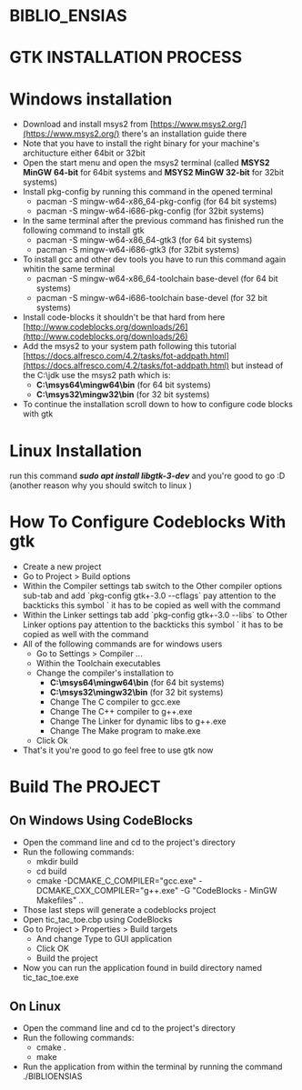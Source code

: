 # BIBLIO_ENSIAS


# GTK INSTALLATION PROCESS


# Windows installation


- Download and install msys2 from [https://www.msys2.org/](https://www.msys2.org/) there's an installation guide there 
- Note that you have to install the right binary for your machine's architucture either 64bit or 32bit
- Open the start menu and open the msys2 terminal (called **MSYS2 MinGW 64-bit** for 64bit systems and **MSYS2 MinGW 32-bit** for 32bit systems)
- Install pkg-config by running this command in the opened terminal 
  - pacman -S mingw-w64-x86_64-pkg-config (for 64 bit systems) 
  - pacman -S mingw-w64-i686-pkg-config (for 32bit systems)
- In the same terminal after the previous command has finished run the following command to install gtk 
  - pacman -S mingw-w64-x86_64-gtk3 (for 64 bit systems) 
  - pacman -S mingw-w64-i686-gtk3 (for 32bit systems)
- To install gcc and other dev tools you have to run this command again whitin the same terminal 
  - pacman -S mingw-w64-x86_64-toolchain base-devel (for 64 bit systems) 
  - pacman -S mingw-w64-i686-toolchain base-devel (for 32 bit systems)
- Install code-blocks it shouldn't be that hard from here [http://www.codeblocks.org/downloads/26](http://www.codeblocks.org/downloads/26)
- Add the msys2 to your system path following this tutorial [https://docs.alfresco.com/4.2/tasks/fot-addpath.html](https://docs.alfresco.com/4.2/tasks/fot-addpath.html) but instead of the C:\jdk use the msys2 path which is: 
  - **C:\msys64\mingw64\bin** (for 64 bit systems) 
  - **C:\msys32\mingw32\bin** (for 32 bit systems)
- To continue the installation scroll down to how to configure code blocks with gtk

# Linux Installation

run this command **_sudo apt install libgtk-3-dev_** and you're good to go :D (another reason why you should switch to linux )

# How To Configure Codeblocks With gtk

- Create a new project
- Go to Project > Build options 
- Within the Compiler settings tab switch to the Other compiler options sub-tab and add \`pkg-config gtk+-3.0 --cflags\` pay attention to the backticks this symbol \` it has to be copied as well with the command 
- Within the Linker settings tab add \`pkg-config gtk+-3.0 --libs\` to Other Linker options pay attention to the backticks this symbol \` it has to be copied as well with the command 
- All of the following commands are for windows users
  - Go to Settings > Compiler ... 
  - Within the Toolchain executables 
  - Change the compiler's installation to 
    - **C:\msys64\mingw64\bin** (for 64 bit systems) 
    - **C:\msys32\mingw32\bin** (for 32 bit systems) 
    - Change The C compiler to gcc.exe 
    - Change The C++ compiler to g++.exe 
    - Change The Linker for dynamic libs to g++.exe 
    - Change The Make program to make.exe 
  - Click Ok
- That's it you're good to go feel free to use gtk now

# Build The PROJECT

## On Windows Using CodeBlocks

- Open the command line and cd to the project's directory
- Run the following commands: 
  - mkdir build 
  - cd build 
  - cmake -DCMAKE_C_COMPILER="gcc.exe" -DCMAKE_CXX_COMPILER="g++.exe" -G "CodeBlocks - MinGW Makefiles" ..
- Those last steps will generate a codeblocks project
- Open tic_tac_toe.cbp using CodeBlocks
- Go to Project > Properties > Build targets 
  - And change Type to GUI application 
  - Click OK 
  - Build the project
- Now you can run the application found in build directory named tic_tac_toe.exe

## On Linux

- Open the command line and cd to the project's directory
- Run the following commands:
  - cmake .
  - make
- Run the application from within the terminal by running the command ./BIBLIOENSIAS
